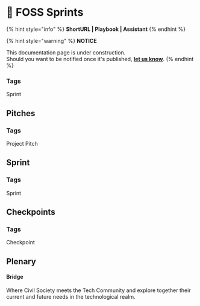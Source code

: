# 🏃 FOSS Sprints

{% hint style="info" %}
**ShortURL | Playbook | Assistant**
{% endhint %}



{% hint style="warning" %}
**NOTICE**

This documentation page is under construction.\
Should you want to be notified once it's published, [**let us know**](https://tiof.click/TIOFTarianUpdatesService).
{% endhint %}



### Tags

Sprint



## Pitches



### Tags

Project Pitch



## Sprint



### Tags

Sprint





## Checkpoints



### Tags

Checkpoint



## Plenary





#### Bridge

Where Civil Society meets the Tech Community and explore together their current and future needs in the technological realm.







